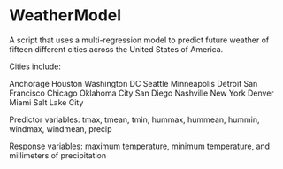# WeatherModel

A script that uses a multi-regression model to predict future weather of fifteen different cities across the United States of America.

Cities include:

Anchorage
Houston
Washington DC
Seattle
Minneapolis
Detroit
San Francisco
Chicago
Oklahoma City
San Diego
Nashville
New York
Denver
Miami
Salt Lake City

Predictor variables: tmax, tmean, tmin, hummax, hummean, hummin, windmax, windmean, precip

Response variables: maximum temperature, minimum temperature, and millimeters of precipitation
